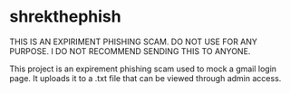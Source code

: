 # shrekthephish
THIS IS AN EXPIRIMENT PHISHING SCAM. DO NOT USE FOR ANY PURPOSE.
I DO NOT RECOMMEND SENDING THIS TO ANYONE.

This project is an expirement phishing scam used to mock a gmail login page. It uploads it to a .txt file that can be viewed through admin access.
